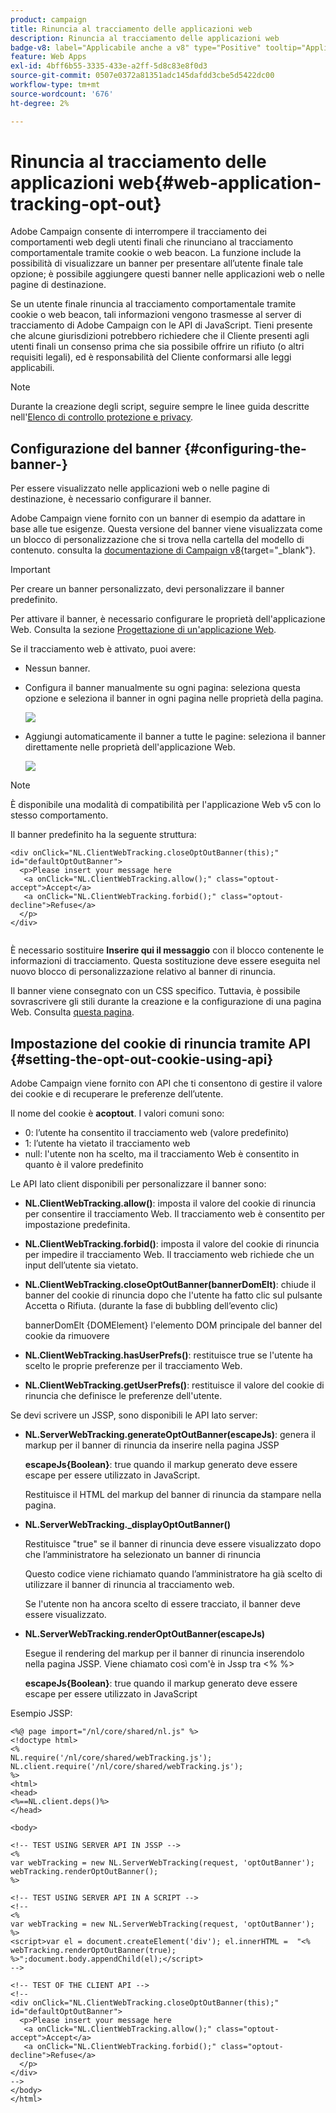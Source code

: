 ```yaml
---
product: campaign
title: Rinuncia al tracciamento delle applicazioni web
description: Rinuncia al tracciamento delle applicazioni web
badge-v8: label="Applicabile anche a v8" type="Positive" tooltip="Applicabile anche a Campaign v8"
feature: Web Apps
exl-id: 4bff6b55-3335-433e-a2ff-5d8c83e8f0d3
source-git-commit: 0507e0372a81351adc145dafdd3cbe5d5422dc00
workflow-type: tm+mt
source-wordcount: '676'
ht-degree: 2%

---
```


# Rinuncia al tracciamento delle applicazioni web{#web-application-tracking-opt-out}



Adobe Campaign consente di interrompere il tracciamento dei comportamenti web degli utenti finali che rinunciano al tracciamento comportamentale tramite cookie o web beacon. La funzione include la possibilità di visualizzare un banner per presentare all’utente finale tale opzione; è possibile aggiungere questi banner nelle applicazioni web o nelle pagine di destinazione.

Se un utente finale rinuncia al tracciamento comportamentale tramite cookie o web beacon, tali informazioni vengono trasmesse al server di tracciamento di Adobe Campaign con le API di JavaScript. Tieni presente che alcune giurisdizioni potrebbero richiedere che il Cliente presenti agli utenti finali un consenso prima che sia possibile offrire un rifiuto (o altri requisiti legali), ed è responsabilità del Cliente conformarsi alle leggi applicabili.

>[!NOTE]
>
>Durante la creazione degli script, seguire sempre le linee guida descritte nell&#39;[Elenco di controllo protezione e privacy](https://helpx.adobe.com/it/campaign/kb/acc-security.html#dev).

## Configurazione del banner {#configuring-the-banner-}

Per essere visualizzato nelle applicazioni web o nelle pagine di destinazione, è necessario configurare il banner.

Adobe Campaign viene fornito con un banner di esempio da adattare in base alle tue esigenze. Questa versione del banner viene visualizzata come un blocco di personalizzazione che si trova nella cartella del modello di contenuto. consulta la [documentazione di Campaign v8](https://experienceleague.adobe.com/docs/campaign/campaign-v8/send/personalize/personalization-blocks.html?lang=it){target="_blank"}.

>[!IMPORTANT]
>
>Per creare un banner personalizzato, devi personalizzare il banner predefinito.

Per attivare il banner, è necessario configurare le proprietà dell&#39;applicazione Web. Consulta la sezione [Progettazione di un&#39;applicazione Web](designing-a-web-application.md).

Se il tracciamento web è attivato, puoi avere:

* Nessun banner.
* Configura il banner manualmente su ogni pagina: seleziona questa opzione e seleziona il banner in ogni pagina nelle proprietà della pagina.

  ![](assets/pageproperties.png)

* Aggiungi automaticamente il banner a tutte le pagine: seleziona il banner direttamente nelle proprietà dell&#39;applicazione Web.

  ![](assets/optoutconfig.png)

>[!NOTE]
>
>È disponibile una modalità di compatibilità per l&#39;applicazione Web v5 con lo stesso comportamento.

Il banner predefinito ha la seguente struttura:

```
<div onClick="NL.ClientWebTracking.closeOptOutBanner(this);" id="defaultOptOutBanner">
  <p>Please insert your message here
   <a onClick="NL.ClientWebTracking.allow();" class="optout-accept">Accept</a>
   <a onClick="NL.ClientWebTracking.forbid();" class="optout-decline">Refuse</a>
  </p>
</div>
      
```

È necessario sostituire **Inserire qui il messaggio** con il blocco contenente le informazioni di tracciamento. Questa sostituzione deve essere eseguita nel nuovo blocco di personalizzazione relativo al banner di rinuncia.

Il banner viene consegnato con un CSS specifico. Tuttavia, è possibile sovrascrivere gli stili durante la creazione e la configurazione di una pagina Web. Consulta [questa pagina](content-editor-interface.md).

## Impostazione del cookie di rinuncia tramite API {#setting-the-opt-out-cookie-using-api}

Adobe Campaign viene fornito con API che ti consentono di gestire il valore dei cookie e di recuperare le preferenze dell’utente.

Il nome del cookie è **acoptout**. I valori comuni sono:

* 0: l’utente ha consentito il tracciamento web (valore predefinito)
* 1: l’utente ha vietato il tracciamento web
* null: l&#39;utente non ha scelto, ma il tracciamento Web è consentito in quanto è il valore predefinito

Le API lato client disponibili per personalizzare il banner sono:

* **NL.ClientWebTracking.allow()**: imposta il valore del cookie di rinuncia per consentire il tracciamento Web. Il tracciamento web è consentito per impostazione predefinita.
* **NL.ClientWebTracking.forbid()**: imposta il valore del cookie di rinuncia per impedire il tracciamento Web. Il tracciamento web richiede che un input dell’utente sia vietato.
* **NL.ClientWebTracking.closeOptOutBanner(bannerDomElt)**: chiude il banner del cookie di rinuncia dopo che l&#39;utente ha fatto clic sul pulsante Accetta o Rifiuta. (durante la fase di bubbling dell’evento clic)

  bannerDomElt {DOMElement} l&#39;elemento DOM principale del banner del cookie da rimuovere

* **NL.ClientWebTracking.hasUserPrefs()**: restituisce true se l&#39;utente ha scelto le proprie preferenze per il tracciamento Web.
* **NL.ClientWebTracking.getUserPrefs()**: restituisce il valore del cookie di rinuncia che definisce le preferenze dell&#39;utente.

Se devi scrivere un JSSP, sono disponibili le API lato server:

* **NL.ServerWebTracking.generateOptOutBanner(escapeJs)**: genera il markup per il banner di rinuncia da inserire nella pagina JSSP

  **escapeJs{Boolean}**: true quando il markup generato deve essere escape per essere utilizzato in JavaScript.

  Restituisce il HTML del markup del banner di rinuncia da stampare nella pagina.

* **NL.ServerWebTracking._displayOptOutBanner()**

  Restituisce &quot;true&quot; se il banner di rinuncia deve essere visualizzato dopo che l’amministratore ha selezionato un banner di rinuncia

  Questo codice viene richiamato quando l’amministratore ha già scelto di utilizzare il banner di rinuncia al tracciamento web.

  Se l&#39;utente non ha ancora scelto di essere tracciato, il banner deve essere visualizzato.

* **NL.ServerWebTracking.renderOptOutBanner(escapeJs)**

  Esegue il rendering del markup per il banner di rinuncia inserendolo nella pagina JSSP. Viene chiamato così com&#39;è in Jssp tra &lt;% %>

  **escapeJs{Boolean}**: true quando il markup generato deve essere escape per essere utilizzato in JavaScript

Esempio JSSP:

```
<%@ page import="/nl/core/shared/nl.js" %>
<!doctype html>
<%
NL.require('/nl/core/shared/webTracking.js');
NL.client.require('/nl/core/shared/webTracking.js');
%>
<html>
<head>
<%==NL.client.deps()%>
</head>

<body>

<!-- TEST USING SERVER API IN JSSP -->
<% 
var webTracking = new NL.ServerWebTracking(request, 'optOutBanner');
webTracking.renderOptOutBanner();
%>

<!-- TEST USING SERVER API IN A SCRIPT -->
<!--
<% 
var webTracking = new NL.ServerWebTracking(request, 'optOutBanner');
%>
<script>var el = document.createElement('div'); el.innerHTML =  "<% webTracking.renderOptOutBanner(true); %>";document.body.appendChild(el);</script>
-->

<!-- TEST OF THE CLIENT API -->
<!--
<div onClick="NL.ClientWebTracking.closeOptOutBanner(this);" id="defaultOptOutBanner">
  <p>Please insert your message here
   <a onClick="NL.ClientWebTracking.allow();" class="optout-accept">Accept</a>
   <a onClick="NL.ClientWebTracking.forbid();" class="optout-decline">Refuse</a>
  </p>
</div>
-->
</body>
</html>
```
